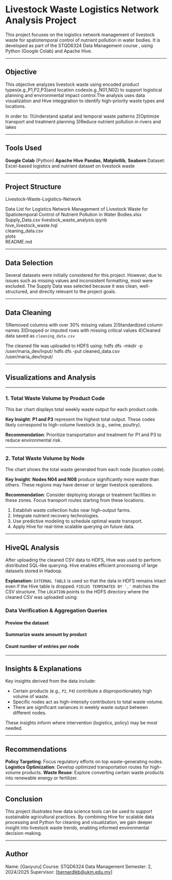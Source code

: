 
# Livestock Waste Logistics Network Analysis Project

This project focuses on the logistics network management of livestock waste for spatiotemporal control of nutrient pollution in water bodies. It is developed as part of the STQD6324 Data Management course , using Python (Google Colab) and Apache Hive.

---

## Objective

This objective analyzes livestock waste using encoded product types(e.g.,P1,P2,P3)and location codes(e.g.,N01,N02) to support logistical planning and environmental impact control.The analysis uses data visualization and Hive integgration to identify high-priority waste types and locations.

In order to:
1)Understand spatial and temporal waste patterns
2)Optimize transport and treatment planning
3)Reduce nutrient pollution in rivers and lakes

---

## Tools Used

**Google Colab** (Python)
**Apache Hive**
**Pandas**, **Matplotlib**, **Seaborn**
Dataset: Excel-based logistics and nutrient dataset on livestock waste

---

## Project Structure


Livestock-Waste-Logistics-Network

Data List for Logistics Network Management of Livestock Waste for Spatiotemporal Control of Nutrient Pollution in Water Bodies.xlsx
Supply_Data.csv
livestock_waste_analysis.ipynb         
hive_livestock_waste.hql                                     
cleaning_data.csv      
plots                               
README.md                             

---

## Data Selection

Several datasets were initially considered for this project. However, due to issues such as missing values and inconsistent formatting, most were excluded. The Supply Data was selected because it was clean, well-structured, and directly relevant to the project goals. 

---

## Data Cleaning

1)Removed columns with over 30% missing values
2)Standardized column names
3)Dropped or imputed rows with missing critical values
4)Cleaned data saved as `cleaning_data.csv`

The cleaned file was uploaded to HDFS using:
hdfs dfs -mkdir -p /user/maria_dev/input/
hdfs dfs -put cleaned_data.csv /user/maria_dev/input/

---

## Visualizations and Analysis

----

### 1. Total Waste Volume by Product Code

This bar chart displays total weekly waste output for each product code.


**Key Insight**:
**P1 and P3** represent the highest total output.
These codes likely correspond to high-volume livestock (e.g., swine, poultry).

**Recommendation**:
Prioritize transportation and treatment for P1 and P3 to reduce environmental risk.

---

### 2. Total Waste Volume by Node

The chart shows the total waste generated from each node (location code).

**Key Insight**:
**Nodes N04 and N08** produce significantly more waste than others.
These regions may have denser or larger livestock operations.

**Recommendation**:
Consider deploying storage or treatment facilities in these zones.
Focus transport routes starting from these locations.

1. Establish waste collection hubs near high-output farms.
2. Integrate nutrient recovery technologies.
3. Use predictive modeling to schedule optimal waste transport.
4. Apply Hive for real-time scalable querying on future data.

---

## HiveQL Analysis

After uploading the cleaned CSV data to HDFS, Hive was used to perform distributed SQL-like querying. Hive enables efficient processing of large datasets stored in Hadoop.


**Explanation:**
`EXTERNAL TABLE` is used so that the data in HDFS remains intact even if the Hive table is dropped.
`FIELDS TERMINATED BY ','` matches the CSV structure.
The `LOCATION` points to the HDFS directory where the cleaned CSV was uploaded using:
 
### Data Verification & Aggregation Queries

#### Preview the dataset
#### Summarize waste amount by product
#### Count number of entries per node

---

## Insights & Explanations

Key insights derived from the data include:

- Certain products (e.g., `P2`, `P4`) contribute a disproportionately high volume of waste.
- Specific nodes act as high-intensity contributors to total waste volume.
- There are significant variances in weekly waste output between different nodes.

These insights inform where intervention (logistics, policy) may be most needed.

---

## Recommendations

**Policy Targeting**: Focus regulatory efforts on top waste-generating nodes.
**Logistics Optimization**: Develop optimized transportation routes for high-volume products.
**Waste Reuse**: Explore converting certain waste products into renewable energy or fertilizer.

---

## Conclusion

This project illustrates how data science tools can be used to support sustainable agricultural practices. By combining Hive for scalable data processing and Python for cleaning and visualization, we gain deeper insight into livestock waste trends, enabling informed environmental decision-making.

---

## Author

Name: [Gaoyuru]
Course: STQD6324 Data Management
Semester: 2, 2024/2025
Supervisor: [bernardlkb@ukm.edu.my]
